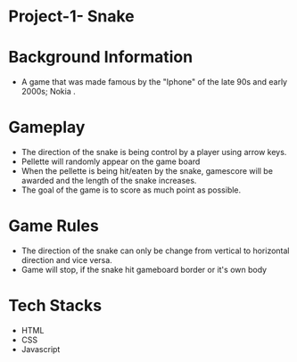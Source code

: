 # Project-1- Snake


# Background Information

- A game that was made famous by the "Iphone" of the late 90s and early 2000s; Nokia .

# Gameplay

- The direction of the snake is being control by a player using arrow keys. 
-  Pellette will randomly appear on the game board
- When the pellette is being hit/eaten by the snake, gamescore will  be awarded and the length of the snake increases.
- The goal of the game is to score as much point as possible.

# Game Rules

-  The direction of the snake can only be change from vertical to horizontal direction and vice versa.
- Game will stop, if the snake hit gameboard border or it's own body


# Tech Stacks

- HTML
- CSS
- Javascript
